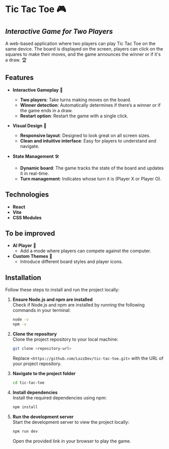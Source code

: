 # Tic Tac Toe 🎮  
## _Interactive Game for Two Players_  

A web-based application where two players can play Tic Tac Toe on the same device. The board is displayed on the screen, players can click on the squares to make their moves, and the game announces the winner or if it's a draw. 🏆  

## Features  

- **Interactive Gameplay** 🎲  
    - **Two players**: Take turns making moves on the board.  
    - **Winner detection**: Automatically determines if there’s a winner or if the game ends in a draw.  
    - **Restart option**: Restart the game with a single click.  

- **Visual Design** 🎨  
    - **Responsive layout**: Designed to look great on all screen sizes.  
    - **Clean and intuitive interface**: Easy for players to understand and navigate.  

- **State Management** 🛠️  
    - **Dynamic board**: The game tracks the state of the board and updates it in real-time.  
    - **Turn management**: Indicates whose turn it is (Player X or Player O).  

## Technologies  

- **React**  
- **Vite**  
- **CSS Modules**  

## To be improved  

- **AI Player** 🤖  
    - Add a mode where players can compete against the computer.  
- **Custom Themes** 🎨  
    - Introduce different board styles and player icons.  

## Installation  

Follow these steps to install and run the project locally:  

1. **Ensure Node.js and npm are installed**  
   Check if Node.js and npm are installed by running the following commands in your terminal:  
   ```bash  
   node -v  
   npm -v  
   ```  

2. **Clone the repository**  
   Clone the project repository to your local machine:  
   ```bash  
   git clone <repository-url>  
   ```  
   Replace `<https://github.com/LozzDev/tic-tac-toe.git>` with the URL of your project repository.  

3. **Navigate to the project folder**  
   ```bash  
   cd tic-tac-toe  
   ```  

4. **Install dependencies**  
   Install the required dependencies using npm:  
   ```bash  
   npm install  
   ```  

5. **Run the development server**  
   Start the development server to view the project locally:  
   ```bash  
   npm run dev  
   ```  
   Open the provided link in your browser to play the game.
